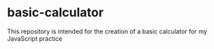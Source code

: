 # basic-calculator
This repository is intended for the creation of a basic calculator for my JavaScript practice
